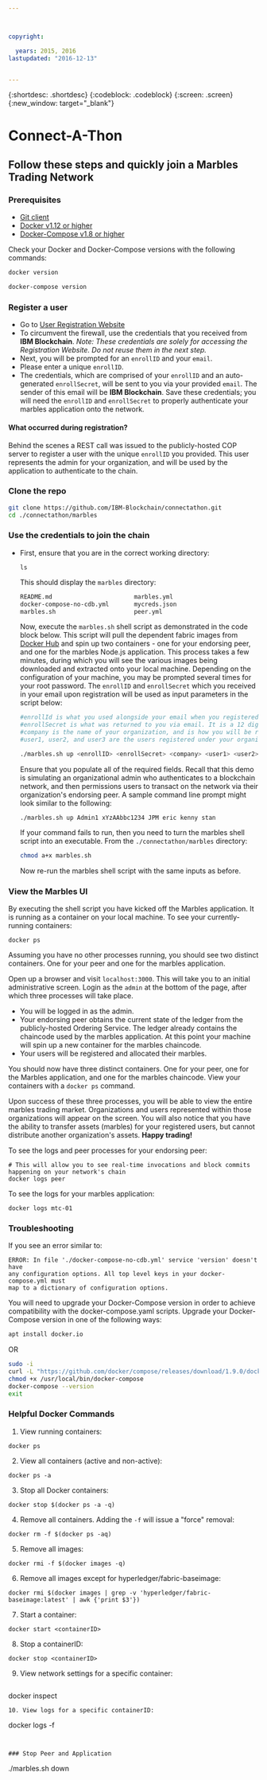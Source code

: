 ```yaml
---



copyright:

  years: 2015, 2016
lastupdated: "2016-12-13"


---
```


{:shortdesc: .shortdesc}
{:codeblock: .codeblock}
{:screen: .screen}
{:new_window: target="_blank"}

# Connect-A-Thon

## Follow these steps and quickly join a Marbles Trading Network

### Prerequisites
- <a href="https://git-scm.com/downloads" target="_blank">Git client</a>
- <a href="https://www.docker.com/products/overview" target="_blank">Docker v1.12 or higher</a>
- [Docker-Compose v1.8 or higher](https://docs.docker.com/compose/overview/)

Check your Docker and Docker-Compose versions with the following commands:
```bash
docker version
```
```bash
docker-compose version
```

### Register a user

- Go to [User Registration Website](http://connectathon-cop.blockchain.ibm.com)
- To circumvent the firewall, use the credentials that you received from __IBM Blockchain__.  _Note: These credentials
are solely for accessing the Registration Website. Do not reuse them in the next step._
- Next, you will be prompted for an `enrollID` and your `email`.
- Please enter a unique `enrollID`.
- The credentials, which are comprised of your `enrollID` and an auto-generated
`enrollSecret`, will be sent to you via your provided `email`.  The sender of this
email will be __IBM Blockchain__.  Save these credentials; you will need the `enrollID` 
and `enrollSecret` to properly authenticate your marbles application onto the network.  

#### What occurred during registration?
  
Behind the scenes a REST call was issued to the publicly-hosted COP server to register a user with the unique `enrollID` you provided.  This user represents the admin for your organization, and will be used by the
application to authenticate to the chain.


### Clone the repo
```bash
git clone https://github.com/IBM-Blockchain/connectathon.git
cd ./connectathon/marbles
```

### Use the credentials to join the chain

- First, ensure that you are in the correct working directory:
  ```
  ls
  ```
  This should display the `marbles` directory:
  ```bash
  README.md                       marbles.yml
  docker-compose-no-cdb.yml       mycreds.json
  marbles.sh                      peer.yml
  ```
  Now, execute the `marbles.sh` shell script as demonstrated in the code block below. This script will pull
  the dependent fabric images from [Docker Hub](https://hub.docker.com/u/connectathon/)
  and spin up two containers - one for your endorsing peer, and one for the
  marbles Node.js application.  This process takes a few minutes, during which you will see the various
  images being downloaded and extracted onto your local machine.  Depending on the
  configuration of your machine, you may be prompted several times for your root password. The `enrollID` and `enrollSecret`
  which you received in your email upon registration will be used as input
  parameters in the script below:
  ```bash
  #enrollId is what you used alongside your email when you registered with the COP Server
  #enrollSecret is what was returned to you via email. It is a 12 digit alphanumeric string
  #company is the name of your organization, and is how you will be represented on the chain
  #user1, user2, and user3 are the users registered under your organization
  
  ./marbles.sh up <enrollID> <enrollSecret> <company> <user1> <user2> <user3>
  ```
  Ensure that you populate all of the required fields.  Recall that this demo is
  simulating an organizational admin who authenticates to a blockchain network,
  and then permissions users to transact on the network via their organization's
  endorsing peer.  A sample command line prompt might look similar to the
  following:
  ```
  ./marbles.sh up Admin1 xYzAAbbc1234 JPM eric kenny stan
  ```
  If your command fails to run, then you need to turn the marbles shell script into an
  executable.  From the `./connectathon/marbles` directory:
  ```bash
  chmod a+x marbles.sh 
  ```
  Now re-run the marbles shell script with the same inputs as before.

### View the Marbles UI
  By executing the shell script you have kicked off the Marbles application.  It
  is running as a container on your local machine.  To see your currently-running
  containers:
  ```
  docker ps
  ```
  Assuming you have no other processes running, you should see two distinct
  containers.  One for your peer and one for the marbles application.

  Open up a browser and visit `localhost:3000`.  This will take you to an
  initial administrative screen.  Login as the `admin` at the bottom of the
  page, after which three processes will take place.  

  * You will be logged in as the admin.
  * Your endorsing peer obtains the current state of the ledger from the
  publicly-hosted Ordering Service.  The ledger already contains the chaincode
  used by the marbles application.  At this point your machine will spin up a new
  container for the marbles chaincode.
  * Your users will be registered and allocated their marbles.
  
  You should now have three distinct containers.  One for your peer, one for the Marbles
  application, and one for the marbles chaincode.  View your containers with a `docker ps` command.
  
  Upon success of these three processes, you will be able to view the entire
  marbles trading market.  Organizations and users represented within those
  organizations will appear on the screen.  You will also notice that you have
  the ability to transfer assets (marbles) for your registered users, but
  cannot distribute another organization's assets.  __Happy trading!__

  To see the logs and peer processes for your endorsing peer:
  ```
  # This will allow you to see real-time invocations and block commits happening on your network's chain
  docker logs peer
  ```
  To see the logs for your marbles application:
  ```
  docker logs mtc-01
  ``` 

### Troubleshooting
  If you see an error similar to:
  ```
  ERROR: In file './docker-compose-no-cdb.yml' service 'version' doesn't have
  any configuration options. All top level keys in your docker-compose.yml must
  map to a dictionary of configuration options.
  ```
  You will need to upgrade your Docker-Compose version in order to achieve
  compatibility with the docker-compose.yaml scripts. Upgrade your Docker-Compose version
  in one of the following ways:
  ```bash
  apt install docker.io
  ```
  OR
  ```bash
  sudo -i
  curl -L "https://github.com/docker/compose/releases/download/1.9.0/docker-compose-$(uname -s)-$(uname -m)" -o /usr/local/bin/docker-compose
  chmod +x /usr/local/bin/docker-compose
  docker-compose --version
  exit
  ```

### Helpful Docker Commands

1. View running containers:

  ```
docker ps
```
2. View all containers (active and non-active):

  ```
docker ps -a
```
3. Stop all Docker containers:

  ```
docker stop $(docker ps -a -q)
```
4. Remove all containers.  Adding the `-f` will issue a "force" removal:

  ```
docker rm -f $(docker ps -aq)
```
5. Remove all images:

  ```
docker rmi -f $(docker images -q)
```
6. Remove all images except for hyperledger/fabric-baseimage:

  ```
docker rmi $(docker images | grep -v 'hyperledger/fabric-baseimage:latest' | awk {'print $3'})
```
7. Start a container:

  ```
docker start <containerID>
```
8. Stop a containerID:

  ```
docker stop <containerID>
```
9. View network settings for a specific container:

   ```
docker inspect <containerID>
```
10. View logs for a specific containerID:

  ```
docker logs -f <containerID>
```


### Stop Peer and Application
  ```
  ./marbles.sh down
  ```
